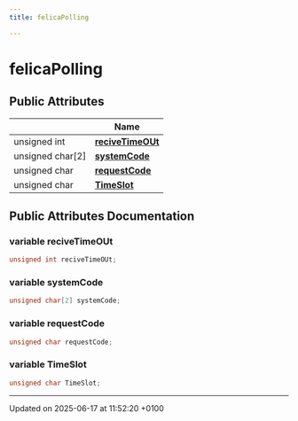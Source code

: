 ```yaml
---
title: felicaPolling

---
```


# felicaPolling





## Public Attributes

|                | Name           |
| -------------- | -------------- |
| unsigned int | **[reciveTimeOUt](structfelica_polling.md#variable-recivetimeout)**  |
| unsigned char[2] | **[systemCode](structfelica_polling.md#variable-systemcode)**  |
| unsigned char | **[requestCode](structfelica_polling.md#variable-requestcode)**  |
| unsigned char | **[TimeSlot](structfelica_polling.md#variable-timeslot)**  |

## Public Attributes Documentation

### variable reciveTimeOUt

```cpp
unsigned int reciveTimeOUt;
```


### variable systemCode

```cpp
unsigned char[2] systemCode;
```


### variable requestCode

```cpp
unsigned char requestCode;
```


### variable TimeSlot

```cpp
unsigned char TimeSlot;
```


-------------------------------

Updated on 2025-06-17 at 11:52:20 +0100